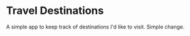 # Travel Destinations

A simple app to keep track of destinations I'd like to visit. Simple change.
